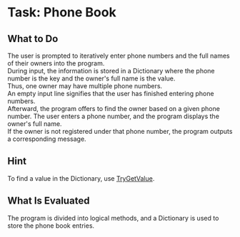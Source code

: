 # Task: Phone Book

## What to Do
The user is prompted to iteratively enter phone numbers and the full names of their owners into the program.  
During input, the information is stored in a Dictionary where the phone number is the key and the owner's full name is the value.  
Thus, one owner may have multiple phone numbers.  
An empty input line signifies that the user has finished entering phone numbers.  
Afterward, the program offers to find the owner based on a given phone number. The user enters a phone number, and the program displays the owner's full name.  
If the owner is not registered under that phone number, the program outputs a corresponding message.

## Hint
To find a value in the Dictionary, use [TryGetValue](https://learn.microsoft.com/en-us/dotnet/api/system.collections.generic.dictionary-2.trygetvalue?view=net-5.0).

## What Is Evaluated
The program is divided into logical methods, and a Dictionary is used to store the phone book entries.
